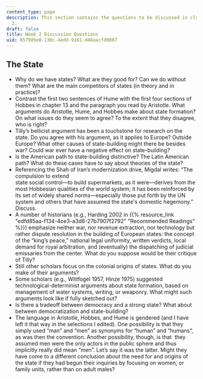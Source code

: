 ```yaml
---
content_type: page
description: This section contains the questions to be discussed in class during Week
  2.
draft: false
title: Week 2 Discussion Questions
uid: 857505e0-130c-4edd-9161-d46aacfd0807
---
```

## The State

- Why do we have states? What are they good for? Can we do without them? What are the main competitors of states (in theory and in practice)?
- Contrast the first two sentences of Hume with the first four sections of Hobbes in chapter 13 and the paragraph you read by Aristotle. What arguments do Aristotle, Hume, and Hobbes make about state formation? On what issues do they seem to agree? To the extent that they disagree, who is right?
- Tilly’s bellicist argument has been a touchstone for research on the state. Do you agree with his argument, as it applies to Europe? Outside Europe? What other causes of state-building might there be besides war? Could war ever have a negative effect on state-building? 
- Is the American path to state-building distinctive? The Latin American path? What do these cases have to say about theories of the state?
- Referencing the Shah of Iran’s modernization drive, Migdal writes: “The compulsion to extend   
    state social control—to build supermarkets, as it were—derives from the most Hobbesian qualities of the world system; it has been reinforced by its set of widely shared norms—especially those put forth by the UN system and others that have assumed the state's domestic hegemony.” Discuss.
- A number of historians (e.g., Harding 2002 in {{% resource_link "edfd85aa-f134-4ce3-a3d6-27b7907f2792" "Recommended Readings" %}}) emphasize neither war, nor revenue extraction, nor technology but rather dispute resolution in the building of European states: the concept of the “king’s peace,” national legal uniformity, written verdicts, local demand for royal arbitration, and (eventually) the dispatching of judicial emissaries from the center. What do you suppose would be their critique of Tilly?
- Still other scholars focus on the colonial origins of states. What do you make of their arguments?
- Some scholars (e.g., Wittfogel 1957, Hinze 1975) suggested technological-determinist arguments about state formation, based on management of water systems, writing, or weaponry. What might such arguments look like if fully sketched out? 
- Is there a tradeoff between democracy and a strong state? What about between democratization and state-building?
- The language in Aristotle, Hobbes, and Hume is gendered (and I have left it that way in the selections I edited). One possibility is that they simply used “man” and “men” as synonyms for “human” and “humans”, as was then the convention. Another possibility, though, is that  they assumed men were the only actors in the public sphere and thus implicitly really did mean “men”. Let’s say it was the latter. Might they have come to a different conclusion about the need for and origins of the state if they had begun their inquiries by focusing on women, or family units, rather than on adult males?